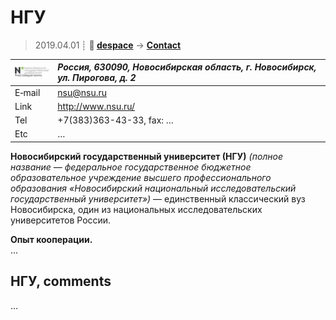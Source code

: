 # НГУ
> 2019.04.01 ┊ **🚀 [despace](index.md)** → **[Contact](contact.md)**

|[![](f/contact/n/nsu_logo1_thumb.jpg)](f/contact/n/nsu_logo1.png)|*Россия, 630090, Новосибирская область, г. Новосибирск, ул. Пирогова, д. 2*|
|:--|:--|
|E‑mail| <nsu@nsu.ru> |
|Link| <http://www.nsu.ru/>  |
|Tel| +7(383)363-43-33, fax: … |
|Etc| … |

**Новосибирский государственный университет (НГУ)** *(полное название — федеральное государственное бюджетное образовательное учреждение высшего профессионального образования «Новосибирский национальный исследовательский государственный университет»)* — единственный классический вуз Новосибирска, один из национальных исследовательских университетов России.

**Опыт кооперации.**  
…


<p style="page-break-after:always"> </p>

## НГУ, comments

…
